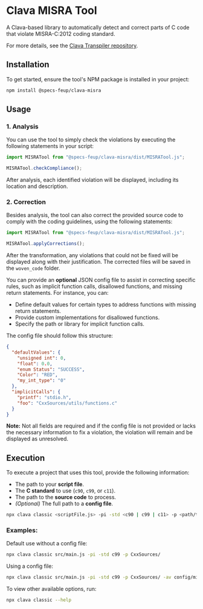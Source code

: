 # Clava MISRA Tool

A Clava-based library to automatically detect and correct parts of C code that violate MISRA-C:2012 coding standard.

For more details, see the [Clava Transpiler repository](https://github.com/specs-feup/clava).

## Installation

To get started, ensure the tool's NPM package is installed in your project:

```bash
npm install @specs-feup/clava-misra
```

## Usage

### 1. Analysis
You can use the tool to simply check the violations by executing the following statements in your script:

```ts
import MISRATool from "@specs-feup/clava-misra/dist/MISRATool.js";

MISRATool.checkCompliance();
```
After analysis, each identified violation will be displayed, including its location and description.

### 2. Correction
Besides analysis, the tool can also correct the provided source code to comply with the coding guidelines, using the following statements:

```ts
import MISRATool from "@specs-feup/clava-misra/dist/MISRATool.js";

MISRATool.applyCorrections();
```

After the transformation, any violations that could not be fixed will be displayed along with their justification. The corrected files will be saved in the `woven_code` folder.

You can provide an **optional** JSON config file to assist in correcting specific rules, such as implicit function calls, disallowed functions, and missing return statements. For instance, you can:
-  Define default values for certain types to address functions with missing return statements.
- Provide custom implementations for disallowed functions.
- Specify the path or library for implicit function calls.

The config file should follow this structure:
```json
{
  "defaultValues": {
    "unsigned int": 0,  
    "float": 0.0,
    "enum Status": "SUCCESS",
    "Color": "RED",
    "my_int_type": "0"
  }, 
  "implicitCalls": {
    "printf": "stdio.h",
    "foo": "CxxSources/utils/functions.c"
  }
}
```
**Note:** Not all fields are required and if the config file is not provided or lacks the necessary information to fix a violation, the violation will remain and be displayed as unresolved. 


## Execution

To execute a project that uses this tool, provide the following information:

- The path to your **script file**. 
- The **C standard** to use (`c90`, `c99`, or `c11`).
- The path to the **source code** to process.
- *(Optional)* The full path to a **config file**.

```bash
npx clava classic <scriptFile.js> -pi -std <c90 | c99 | c11> -p <path/to/source/code> [-av <path/to/config.json>]
```

### Examples:

Default use without a config file:

```bash
npx clava classic src/main.js -pi -std c99 -p CxxSources/
```

Using a config file:
```bash
npx clava classic src/main.js -pi -std c99 -p CxxSources/ -av config/misra_config.json
```

To view other available options, run:

```bash
npx clava classic --help
```